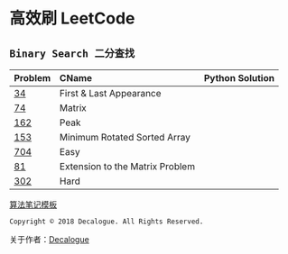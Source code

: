 # 高效刷 LeetCode
## `Binary Search 二分查找`

Problem | CName | Python Solution
:------- | :----- | :-----:
[34](https://leetcode.com/problems/find-first-and-last-position-of-element-in-sorted-array/description/) | First & Last Appearance |  
[74](https://leetcode.com/problems/search-a-2d-matrix/) | Matrix |
[162](https://leetcode.com/problems/find-peak-element/) | Peak |
[153](https://leetcode.com/problems/find-minimum-in-rotated-sorted-array/) | Minimum Rotated Sorted Array |
[704](https://leetcode.com/problems/binary-search/) | Easy |
[81](https://leetcode.com/problems/search-in-rotated-sorted-array-ii/) |  Extension to the Matrix Problem | 
[302](https://www.lintcode.com/problem/smallest-rectangle-enclosing-black-pixels/description) | Hard |


[算法笔记模板](https://github.com/Decalogue/AlgorithmMap/blob/master/leetcode/template.md)


`Copyright © 2018 Decalogue. All Rights Reserved.`

关于作者：[Decalogue](https://www.decalogue.cn)
